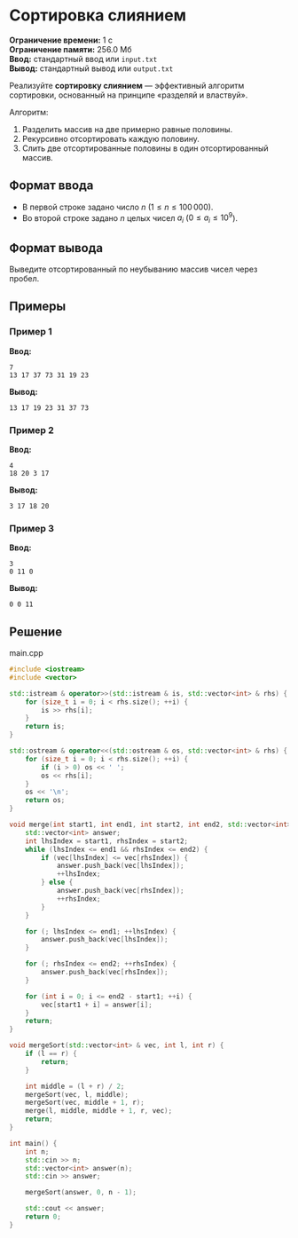 # Сортировка слиянием

**Ограничение времени:** 1 с  
**Ограничение памяти:** 256.0 Мб  
**Ввод:** стандартный ввод или `input.txt`  
**Вывод:** стандартный вывод или `output.txt`

Реализуйте **сортировку слиянием** — эффективный алгоритм сортировки, основанный на принципе «разделяй и властвуй».

Алгоритм:
1. Разделить массив на две примерно равные половины.
2. Рекурсивно отсортировать каждую половину.
3. Слить две отсортированные половины в один отсортированный массив.

## Формат ввода

- В первой строке задано число $n$ ($1 \leq n \leq 100\,000$).
- Во второй строке задано $n$ целых чисел $a_i$ ($0 \leq a_i \leq 10^9$).

## Формат вывода

Выведите отсортированный по неубыванию массив чисел через пробел.

## Примеры

### Пример 1

**Ввод:**
```
7
13 17 37 73 31 19 23
```

**Вывод:**
```
13 17 19 23 31 37 73
```

### Пример 2

**Ввод:**
```
4
18 20 3 17
```

**Вывод:**
```
3 17 18 20
```

### Пример 3

**Ввод:**
```
3
0 11 0
```

**Вывод:**
```
0 0 11
```
## Решение

main.cpp
```cpp
#include <iostream>
#include <vector>

std::istream & operator>>(std::istream & is, std::vector<int> & rhs) {
    for (size_t i = 0; i < rhs.size(); ++i) {
        is >> rhs[i];
    }
    return is;
}

std::ostream & operator<<(std::ostream & os, std::vector<int> & rhs) {
    for (size_t i = 0; i < rhs.size(); ++i) {
        if (i > 0) os << ' ';
        os << rhs[i];
    }
    os << '\n';
    return os;
}

void merge(int start1, int end1, int start2, int end2, std::vector<int> & vec) {
    std::vector<int> answer;
    int lhsIndex = start1, rhsIndex = start2;
    while (lhsIndex <= end1 && rhsIndex <= end2) {
        if (vec[lhsIndex] <= vec[rhsIndex]) {
            answer.push_back(vec[lhsIndex]);
            ++lhsIndex;
        } else {
            answer.push_back(vec[rhsIndex]);
            ++rhsIndex;
        }
    }

    for (; lhsIndex <= end1; ++lhsIndex) {
        answer.push_back(vec[lhsIndex]);
    }

    for (; rhsIndex <= end2; ++rhsIndex) {
        answer.push_back(vec[rhsIndex]);
    }

    for (int i = 0; i <= end2 - start1; ++i) {
        vec[start1 + i] = answer[i];
    }
    return;
}

void mergeSort(std::vector<int> & vec, int l, int r) {
    if (l == r) {
        return;
    }

    int middle = (l + r) / 2;
    mergeSort(vec, l, middle);
    mergeSort(vec, middle + 1, r);
    merge(l, middle, middle + 1, r, vec);
    return;
}

int main() {
    int n;
    std::cin >> n;
    std::vector<int> answer(n);
    std::cin >> answer;

    mergeSort(answer, 0, n - 1);

    std::cout << answer;
    return 0;
}
```
